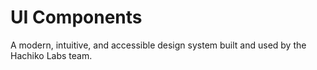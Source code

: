 # UI Components

A modern, intuitive, and accessible design system built and used by the Hachiko Labs team.
